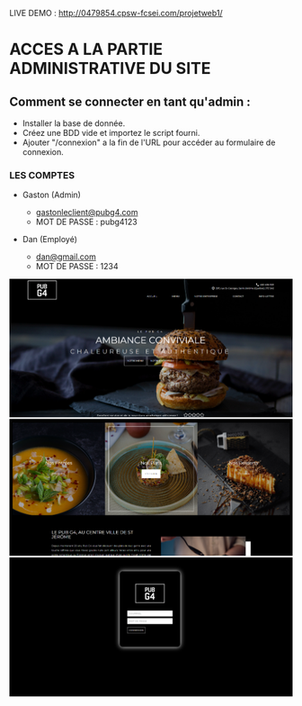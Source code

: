 LIVE DEMO : http://0479854.cpsw-fcsei.com/projetweb1/

# ACCES A LA PARTIE ADMINISTRATIVE DU SITE
## Comment se connecter en tant qu'admin :

- Installer la base de donnée.
- Créez une BDD vide et importez le script fourni.
- Ajouter "/connexion" a la fin de l'URL pour accéder au formulaire de connexion.

### LES COMPTES
- Gaston (Admin)
    - gastonleclient@pubg4.com
    - MOT DE PASSE : pubg4123

- Dan (Employé)
    - dan@gmail.com
    - MOT DE PASSE : 1234

![](./projet1.PNG)
![](./projet2.PNG)
![](./projet3.PNG)
